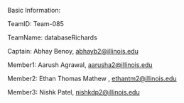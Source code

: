 Basic Information:

TeamID:	Team-085

TeamName:	databaseRichards

Captain:	Abhay Benoy,	abhayb2@illinois.edu

Member1:	Aarush Agrawal,	aarusha2@illinois.edu

Member2:	Ethan Thomas Mathew  ,	ethantm2@illinois.edu

Member3:	Nishk Patel,	nishkdp2@illinois.edu
